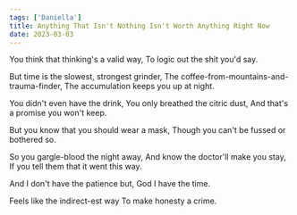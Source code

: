 ```yaml
---
tags: ['Daniella']
title: Anything That Isn't Nothing Isn't Worth Anything Right Now
date: 2023-03-03
---
```


You think that thinking's a valid way,
To logic out the shit you'd say.

But time is the slowest, strongest grinder,
The coffee-from-mountains-and-trauma-finder,
The accumulation keeps you up at night.

You didn't even have the drink,
You only breathed the citric dust,
And that's a promise you won't keep.

But you know that you should wear a mask,
Though you can't be fussed or bothered so.

So you gargle-blood the night away,
And know the doctor'll make you stay,
If you tell them that it went this way.

And I don't have the patience but,
God I have the time.

Feels like the indirect-est way
To make honesty a crime.
